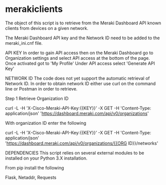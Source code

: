 # merakiclients

The object of this script is to retrieve from the Meraki Dashboard API
known clients from devices on a given network.

The Meraki Dashboard API key and the Network ID need to be added to the
meraki_ini.cnf file.

API KEY
In order to gain API access then on the Meraki Dashboard go to 
Organization settings and select API access at the bottom of the page.
Once activated got to 'My Profile'  Under API access select
'Generate API Key'


NETWORK ID
The code does not yet support the automatic retrieval of Network ID.
In order to obtain network ID either use curl on the command line or
Postman in order to retrieve.

Step 1
Retrieve Organization ID

curl -L -H 'X-Cisco-Meraki-API-Key:{{KEY}}’ -X GET -H 'Content-Type: application/json' 
'https://dashboard.meraki.com/api/v0/organizations'

With organization ID enter the following

curl -L -H 'X-Cisco-Meraki-API-Key:{{KEY}}’ -X GET -H 'Content-Type: application/json' 
'https://dashboard.meraki.com/api/v0/organizations/{{ORG ID}}/networks'

DEPENDENCIES
This script relies on several external modules to be installed on your Python 3.X
installation.

From pip install the following

Flask,  Netaddr,  Requests
